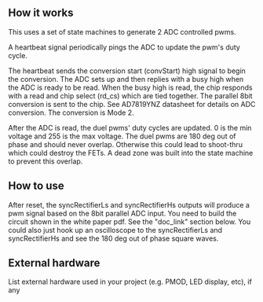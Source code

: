 <!---

This file is used to generate your project datasheet. Please fill in the information below and delete any unused
sections.

You can also include images in this folder and reference them in the markdown. Each image must be less than
512 kb in size, and the combined size of all images must be less than 1 MB.
-->

## How it works

This uses a set of state machines to generate 2 ADC controlled pwms. 
      
A heartbeat signal periodically pings the ADC to update the pwm's duty cycle. 

The heartbeat sends the conversion start (convStart) high signal to begin the conversion. The ADC sets up 
and then replies with a busy high when the ADC is ready to be read. When the busy high is read, the chip responds with a read and chip select 
(rd_cs) which are tied together. The parallel 8bit conversion is sent to the chip. See AD7819YNZ datasheet for details on ADC conversion. The
conversion is Mode 2.

After the ADC is read, the duel pwms' duty cycles are updated. 0 is the min voltage and 255 is the max voltage. The duel pwms are 180 deg out of
phase and should never overlap. Otherwise this could lead to shoot-thru which could destroy the FETs. A dead zone was built into the state machine 
to prevent this overlap.

## How to use

After reset, the syncRectifierLs and syncRectifierHs outputs will produce a pwm signal based on the 8bit parallel ADC input.
You need to build the circuit shown in the white paper pdf. See the "doc_link" section below. You could also just hook up an oscilloscope to 
the syncRectifierLs and syncRectifierHs and see the 180 deg out of phase square waves.

## External hardware

List external hardware used in your project (e.g. PMOD, LED display, etc), if any

